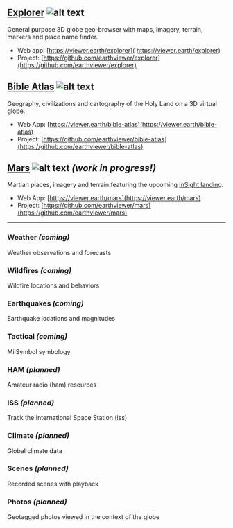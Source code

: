 ## [Explorer](https://viewer.earth/explorer) ![alt text](https://viewer.earth/explorer/images/world.png "Explorer logo") 
General purpose 3D globe geo-browser with maps, imagery, terrain, markers and place name finder.

- Web app: [https://viewer.earth/explorer]( https://viewer.earth/explorer)
- Project: [https://github.com/earthviewer/explorer](https://github.com/earthviewer/explorer)

## [Bible Atlas](https://viewer.earth/bible-atlas) ![alt text](https://viewer.earth/bible-atlas/images/mapicons/cross-2.png "Bible Atlas logo") 
Geography, civilizations and cartography of the Holy Land on a 3D virtual globe.

- Web App: [https://viewer.earth/bible-atlas](https://viewer.earth/bible-atlas)
- Project: [https://github.com/earthviewer/bible-atlas](https://github.com/earthviewer/bible-atlas)

## [Mars](https://viewer.earth/mars) ![alt text](https://viewer.earth/mars/images/mars-icon.png "Mars logo") _(work in progress!)_
Martian places, imagery and terrain featuring the upcoming [InSight landing](https://www.nasa.gov/mission_pages/insight/main/index.html).

- Web App: [https://viewer.earth/mars](https://viewer.earth/mars)
- Project: [https://github.com/earthviewer/mars](https://github.com/earthviewer/mars)

---

### Weather _(coming)_
Weather observations and forecasts

### Wildfires _(coming)_
Wildfire locations and behaviors

### Earthquakes _(coming)_
Earthquake locations and magnitudes

### Tactical _(coming)_
MilSymbol symbology 

### HAM _(planned)_
Amateur radio (ham) resources

### ISS _(planned)_
Track the International Space Station (iss)

### Climate _(planned)_
Global climate data

### Scenes _(planned)_
Recorded scenes with playback

### Photos _(planned)_
Geotagged photos viewed in the context of the globe


